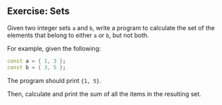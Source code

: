 ## Exercise: Sets

Given two integer sets `a` and `b`, write a program to calculate the set of the elements that belong to either `a` or `b`, but not both.

For example, given the following:

```dart
const a = { 1, 3 };
const b = { 3, 5 };
```

The program should print `{1, 5}`.

Then, calculate and print the sum of all the items in the resulting set.
